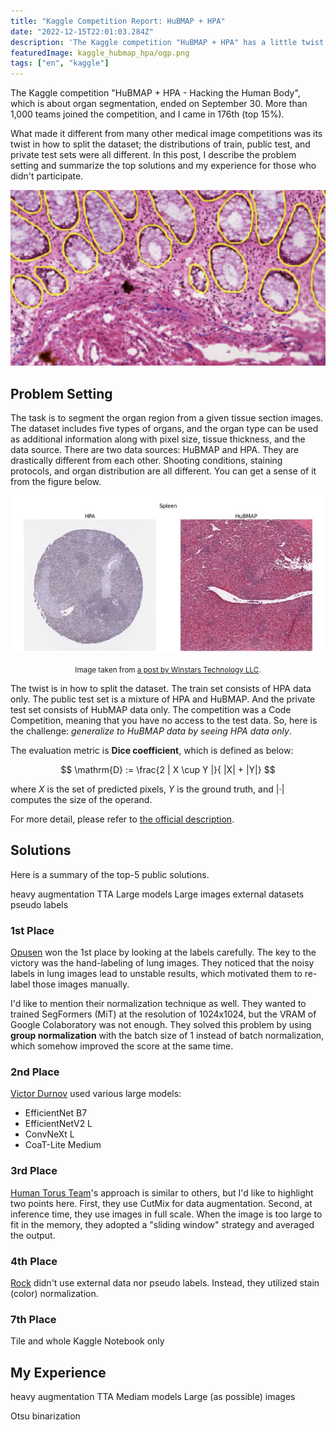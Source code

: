 ```yaml
---
title: "Kaggle Competition Report: HuBMAP + HPA"
date: "2022-12-15T22:01:03.284Z"
description: 'The Kaggle competition "HuBMAP + HPA" has a little twist in evaluation. The distributions of train, public test, and private test were all different.'
featuredImage: kaggle_hubmap_hpa/ogp.png
tags: ["en", "kaggle"]
---
```


The Kaggle competition "HuBMAP + HPA - Hacking the Human Body", which is about organ segmentation, ended on September 30. More than 1,000 teams joined the competition, and I came in 176th (top 15%). 

What made it different from many other medical image competitions was its twist in how to split the dataset; the distributions of train, public test, and private test sets were all different. In this post, I describe the problem setting and summarize the top solutions and my experience for those who didn't participate.

![Organ segmentation](ogp.png)

## Problem Setting
The task is to segment the organ region from a given tissue section images. The dataset includes five types of organs, and the organ type can be used as additional information along with pixel size, tissue thickness, and the data source. There are two data sources: HuBMAP and HPA. They are drastically different from each other. Shooting conditions, staining protocols, and organ distribution are all different. You can get a sense of it from the figure below.

![](2022-12-15-21-53-46.png)

<div style="text-align: center;"><small>Image taken from
<a href="https://wt-blog.medium.com/hubmap-hpa-hacking-the-human-body-6e58523961ed">
a post by Winstars Technology LLC</a>.</small></div>

The twist is in how to split the dataset. The train set consists of HPA data only. The public test set is a mixture of HPA and HuBMAP. And the private test set consists of HubMAP data only. The competition was a Code Competition, meaning that you have no access to the test data. So, here is the challenge: *generalize to HuBMAP data by seeing HPA data only*.

The evaluation metric is **Dice coefficient**, which is defined as below:

$$
\mathrm{D} := \frac{2 | X \cup Y |}{ |X| + |Y|}
$$

where $X$ is the set of predicted pixels, $Y$ is the ground truth, and $|\cdot|$ computes the size of the operand. 

For more detail, please refer to [the official description](https://www.kaggle.com/competitions/hubmap-organ-segmentation/overview/description).

## Solutions
Here is a summary of the top-5 public solutions.

heavy augmentation
TTA
Large models
Large images
external datasets
pseudo labels

### 1st Place
[Opusen](https://www.kaggle.com/competitions/hubmap-organ-segmentation/discussion/356201) won the 1st place by looking at the labels carefully. The key to the victory was the hand-labeling of lung images. They noticed that the noisy labels in lung images lead to unstable results, which motivated them to re-label those images manually.

I'd like to mention their normalization technique as well. They wanted to trained SegFormers (MiT) at the resolution of 1024x1024, but the VRAM of Google Colaboratory was not enough. They solved this problem by using **group normalization** with the batch size of 1 instead of batch normalization, which somehow improved the score at the same time.

### 2nd Place
[Victor Durnov](https://www.kaggle.com/competitions/hubmap-organ-segmentation/discussion/354857) used various large models:
- EfficientNet B7
- EfficientNetV2 L
- ConvNeXt L
- CoaT-Lite Medium

### 3rd Place
[Human Torus Team](https://www.kaggle.com/competitions/hubmap-organ-segmentation/discussion/354683)'s approach is similar to others, but I'd like to highlight two points here. First, they use CutMix for data augmentation. Second, at inference time, they use images in full scale. When the image is too large to fit in the memory, they adopted a "sliding window" strategy and averaged the output.

### 4th Place
[Rock](https://www.kaggle.com/competitions/hubmap-organ-segmentation/discussion/354851) didn't use external data nor pseudo labels. Instead, they utilized stain (color) normalization.

### 7th Place
Tile and whole
Kaggle Notebook only  

## My Experience
heavy augmentation
TTA
Mediam models
Large (as possible) images

Otsu binarization